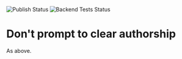 ![Publish Status](https://github.com/ether/ep_clear_authorship_no_prompt/workflows/Node.js%20Package/badge.svg) ![Backend Tests Status](https://github.com/ether/ep_clear_authorship_no_prompt/workflows/Backend%20tests/badge.svg)

Don't prompt to clear authorship
============================
As above.


